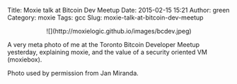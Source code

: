 Title: Moxie talk at Bitcoin Dev Meetup
Date: 2015-02-15 15:21
Author: green
Category: moxie
Tags: gcc
Slug: moxie-talk-at-bitcoin-dev-meetup

<center>
![](http://moxielogic.github.io/images/bcdev.jpeg)
</center>

A very meta photo of me at the Toronto Bitcoin Developer Meetup
yesterday, explaining moxie, and the value of a security oriented VM
(moxiebox).

Photo used by permission from Jan Miranda.

